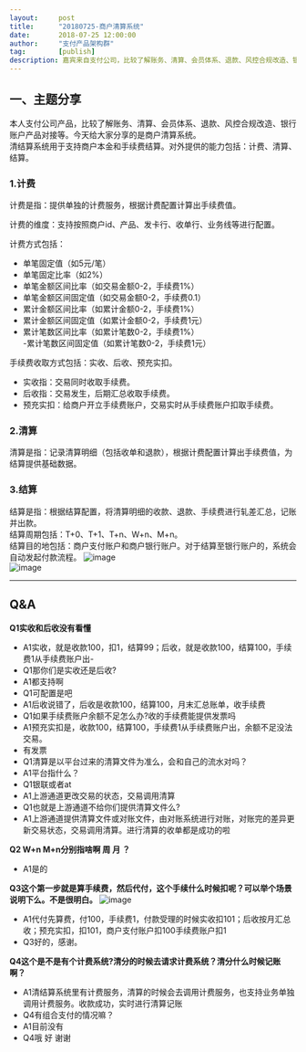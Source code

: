 ```yaml
---  
layout:     post   
title:      "20180725-商户清算系统"  
date:       2018-07-25 12:00:00  
author:     "支付产品架构群"  
tag:		[publish] 
description: 嘉宾来自支付公司，比较了解账务、清算、会员体系、退款、风控合规改造、银行账户产品对接等。今天给大家分享的是商户清算系统。清结算系统用于支持商户本金和手续费结算。对外提供的能力包括：计费、清算、结算。
--- 
```



## 一、主题分享

本人支付公司产品，比较了解账务、清算、会员体系、退款、风控合规改造、银行账户产品对接等。今天给大家分享的是商户清算系统。  
清结算系统用于支持商户本金和手续费结算。对外提供的能力包括：计费、清算、结算。

### 1.计费

计费是指：提供单独的计费服务，根据计费配置计算出手续费值。   

计费的维度：支持按照商户id、产品、发卡行、收单行、业务线等进行配置。    

计费方式包括：
- 单笔固定值（如5元/笔）
- 单笔固定比率（如2%）  
- 单笔金额区间比率（如交易金额0-2，手续费1%）  
- 单笔金额区间固定值（如交易金额0-2，手续费0.1）  
- 累计金额区间比率（如累计金额0-2，手续费1%）  
- 累计金额区间固定值（如累计金额0-2，手续费1元）  
- 累计笔数区间比率（如累计笔数0-2，手续费1%）  
-累计笔数区间固定值（如累计笔数0-2，手续费1元）  

手续费收取方式包括：实收、后收、预充实扣。

- 实收指：交易同时收取手续费。  
- 后收指：交易发生，后期汇总收取手续费。  
- 预充实扣：给商户开立手续费账户，交易实时从手续费账户扣取手续费。

### 2.清算

清算是指：记录清算明细（包括收单和退款），根据计费配置计算出手续费值，为结算提供基础数据。

### 3.结算

结算是指：根据结算配置，将清算明细的收款、退款、手续费进行轧差汇总，记账并出款。  
结算周期包括：T+0、T+1、T+n、W+n、M+n。   
结算目的地包括：商户支付账户和商户银行账户。对于结算至银行账户的，系统会自动发起付款流程。 
![image](http://static.cocolian.cn/img/201807/20180725_171347.png)  
![image](http://static.cocolian.cn/img/201807/20180725_171400.png) 

---

## Q&A

**Q1实收和后收没有看懂**

- A1实收，就是收款100，扣1，结算99；后收，就是收款100，结算100，手续费1从手续费账户出- 
- Q1那你们是实收还是后收?
- A1都支持啊
- Q1可配置是吧
- A1后收说错了，后收是收款100，结算100，月末汇总账单，收手续费
- Q1如果手续费账户余额不足怎么办?收的手续费能提供发票吗
- A1预充实扣是，收款100，结算100，手续费1从手续费账户出，余额不足没法交易。
- 有发票
- Q1清算是以平台过来的清算文件为准么，会和自己的流水对吗？
- A1平台指什么？
- Q1银联或者at
- A1上游通道更改交易的状态，交易调用清算
- Q1也就是上游通道不给你们提供清算文件么?
- A1上游通道提供清算文件或对账文件，由对账系统进行对账，对账完的差异更新交易状态，交易调用清算。进行清算的收单都是成功的啦

**Q2 W+n M+n分别指啥啊 周 月 ？**

- A1是的

**Q3这个第一步就是算手续费，然后代付，这个手续什么时候扣呢？可以举个场景说明下么。不是很明白。**
![image](http://static.cocolian.cn/img/201807/20180725_204543.png)  
- A1代付先算费，付100，手续费1，付款受理的时候实收扣101；后收按月汇总收；预充实扣，扣101，商户支付账户扣100手续费账户扣1
- Q3好的，感谢。

**Q4这个是不是有个计费系统?清分的时候去请求计费系统？清分什么时候记账啊？**
- A1清结算系统里有计费服务，清算的时候会去调用计费服务，也支持业务单独调用计费服务。收款成功，实时进行清算记账
- Q4有组合支付的情况嘛？
- A1目前没有
- Q4哦 好 谢谢
